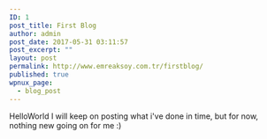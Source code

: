 ```yaml
---
ID: 1
post_title: First Blog
author: admin
post_date: 2017-05-31 03:11:57
post_excerpt: ""
layout: post
permalink: http://www.emreaksoy.com.tr/firstblog/
published: true
wpnux_page:
  - blog_post
---
```

HelloWorld I will keep on posting what i've done in time, but for now, nothing new going on for me :)